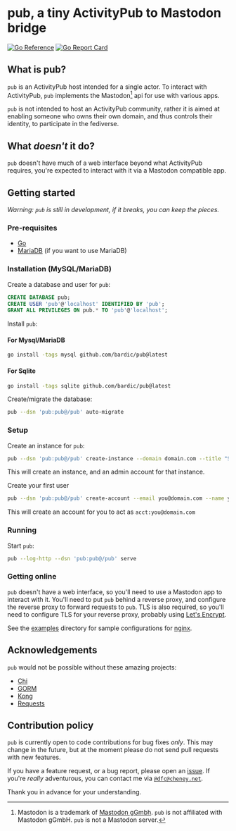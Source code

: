 # pub, a tiny ActivityPub to Mastodon bridge
    
[![Go Reference](https://pkg.go.dev/badge/github.com/bardic/pub.svg)](https://pkg.go.dev/github.com/bardic/pub) [![Go Report Card](https://goreportcard.com/badge/github.com/bardic/pub)](https://goreportcard.com/report/github.com/bardic/pub)
    
## What is pub?

`pub` is an ActivityPub host intended for a single actor.
To interact with ActivityPub, `pub` implements the Mastodon[^tm] api for use with various apps. 

`pub` is not intended to host an ActivityPub community, rather it is aimed at enabling someone who owns their own domain, and thus controls their identity, to participate in the fediverse. 

[^tm]: Mastodon is a trademark of [Mastodon gGmbh](https://joinmastodon.org/trademark). `pub` is not affiliated with Mastodon gGmbH. `pub` is not a Mastodon server.

## What _doesn't_ it do?

`pub` doesn't have much of a web interface beyond what ActivityPub requires, you're expected to interact with it via a Mastodon compatible app.

## Getting started

_Warning: `pub` is still in development, if it breaks, you can keep the pieces._

### Pre-requisites

- [Go][go]
- [MariaDB][mariadb] (if you want to use MariaDB)

### Installation (MySQL/MariaDB)

Create a database and user for `pub`:

```sql
CREATE DATABASE pub;
CREATE USER 'pub'@'localhost' IDENTIFIED BY 'pub';
GRANT ALL PRIVILEGES ON pub.* TO 'pub'@'localhost';
```
Install `pub`:

#### For Mysql/MariaDB

```bash
go install -tags mysql github.com/bardic/pub@latest
```

#### For Sqlite

```bash
go install -tags sqlite github.com/bardic/pub@latest
```

Create/migrate the database:

```bash
pub --dsn 'pub:pub@/pub' auto-migrate
```

### Setup

Create an instance for `pub`:

```bash
pub --dsn 'pub:pub@/pub' create-instance --domain domain.com --title "Something cool" --description "Something witty" --admin-email admin@domain.com
```

This will create an instance, and an admin account for that instance.

Create your first user

```bash
pub --dsn 'pub:pub@/pub' create-account --email you@domain.com --name you --domain domain.com --password sssh
```

This will create an account for you to act as `acct:you@domain.com`

### Running

Start `pub`:

```bash
pub --log-http --dsn 'pub:pub@/pub' serve 
```    

### Getting online

`pub` doesn't have a web interface, so you'll need to use a Mastodon app to interact with it.
You'll need to put `pub` behind a reverse proxy, and configure the reverse proxy to forward requests to `pub`.
TLS is also required, so you'll need to configure TLS for your reverse proxy, probably using [Let's Encrypt](https://letsencrypt.org/).

See the [examples](examples) directory for sample configurations for [nginx](examples/nginx).

## Acknowledgements 

`pub` would not be possible without these amazing projects:

- [Chi][chi]
- [GORM][gorm]
- [Kong][kong]
- [Requests][requests]


## Contribution policy

`pub` is currently open to code contributions for bug fixes _only_.
This may change in the future, but at the moment please do not send pull requests with new features.

If you have a feature request, or a bug report, please open an [issue](https://github.com/bardic/pub/issues/new).
If you're _really_ adventurous, you can contact me via [`@dfc@cheney.net`](acct:dfc@cheney.net).

Thank you in advance for your understanding.

[chi]: https://github.com/go-chi/chi
[kong]: https://github.com/alecthomas/kong
[gorm]: https://gorm.io/
[requests]: https://github.com/carlmjohnson/requests/
[go]: https://golang.org/doc/install
[mariadb]: https://mariadb.org/download/
